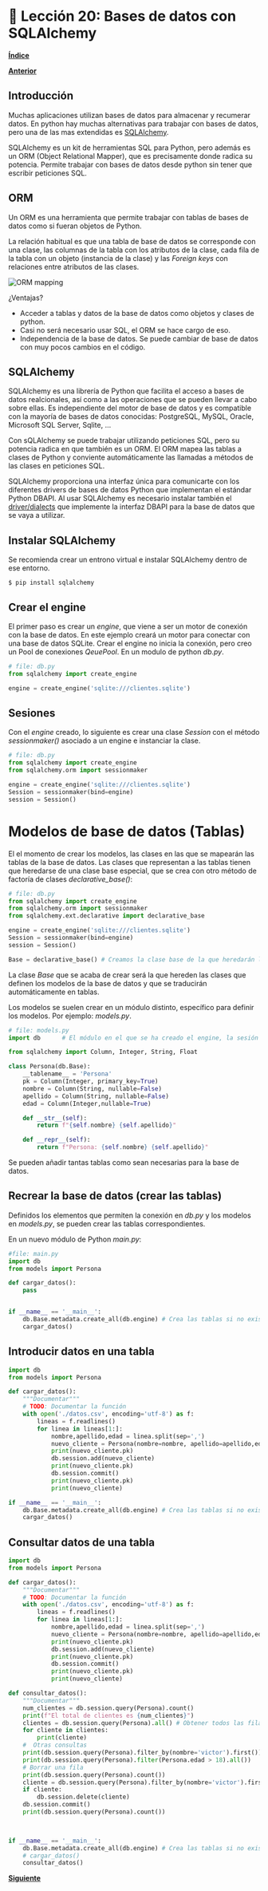 # 📗 Lección 20: Bases de datos con SQLAlchemy

**[Índice](../README.md)**

**[Anterior](../19_Objetos/README.md)**

## Introducción

Muchas aplicaciones utilizan bases de datos para almacenar y recumerar datos. En python hay muchas alternativas para trabajar con bases de datos, pero una de las mas extendidas es [SQLAlchemy](https://www.sqlalchemy.org/).

SQLAlchemy es un kit de herramientas SQL para Python, pero además es un ORM (Object Relational Mapper), que es precisamente donde radica su potencia. Permite trabajar con bases de datos desde python sin tener que escribir peticiones SQL.

## ORM

Un ORM es una herramienta que permite trabajar con tablas de bases de datos como si fueran objetos de Python.

La relación habitual es que una tabla de base de datos se corresponde con una clase, las columnas de la tabla con los atributos de la clase, cada fila de la tabla con un objeto (instancia de la clase) y las *Foreign keys* con relaciones entre atributos de las clases.

![ORM mapping](https://www.fullstackpython.com/img/visuals/orms-bridge.png)

¿Ventajas?
- Acceder a tablas y datos de la base de datos como objetos y clases de python.
- Casi no será necesario usar SQL, el ORM se hace cargo de eso.
- Independencia de la base de datos. Se puede cambiar de base de datos con muy pocos cambios en el código.

## SQLAlchemy

SQLAlchemy es una librería de Python que facilita el acceso a bases de datos realcionales, así como a las operaciones que se pueden llevar a cabo sobre ellas. Es independiente del motor de base de datos y es compatible con la mayoría de bases de datos conocidas: PostgreSQL, MySQL, Oracle, Microsoft SQL Server, Sqlite, …

Con sQLAlchemy se puede trabajar utilizando peticiones SQL, pero su potencia radica en que también es un ORM. El ORM mapea las tablas a clases de Python y conviente automáticamente las llamadas a métodos de las clases en peticiones SQL.

SQLAlchemy proporciona una interfaz única para comunicarte con los diferentes drivers de bases de datos Python que implementan el estándar Python DBAPI. Al usar SQLAlchemy es necesario instalar también el [driver/dialects](https://docs.sqlalchemy.org/en/20/dialects/index.html) que implemente la interfaz DBAPI para la base de datos que se vaya a utilizar.

## Instalar SQLAlchemy

Se recomienda crear un entrono virtual e instalar SQLAlchemy dentro de ese entorno.

```console
$ pip install sqlalchemy
```

## Crear el engine

El primer paso es crear un *engine*, que viene a ser un motor de conexión con la base de datos. En este ejemplo creará un motor para conectar con una base de datos SQLite. Crear el engine no inicia la conexión, pero creo un Pool de conexiones *QeuePool*. En un modulo de python *db.py*.

```python
# file: db.py
from sqlalchemy import create_engine

engine = create_engine('sqlite:///clientes.sqlite')
```

## Sesiones

Con el *engine* creado, lo siguiente es crear una clase *Session* con el método *sessionmaker()* asociado a un engine e instanciar la clase.

```python
# file: db.py
from sqlalchemy import create_engine
from sqlalchemy.orm import sessionmaker

engine = create_engine('sqlite:///clientes.sqlite')
Session = sessionmaker(bind=engine)
session = Session()
```

# Modelos de base de datos (Tablas)

El el momento de crear los modelos, las clases en las que se mapearán las tablas de la base de datos.  Las clases que representan a las tablas tienen que heredarse de una clase base especial, que se crea con otro método de factoría de clases *declarative_base()*:

```python
# file: db.py
from sqlalchemy import create_engine
from sqlalchemy.orm import sessionmaker
from sqlalchemy.ext.declarative import declarative_base

engine = create_engine('sqlite:///clientes.sqlite')
Session = sessionmaker(bind=engine)
session = Session()

Base = declarative_base() # Creamos la clase base de la que heredarán los modelos
```

La clase *Base* que se acaba de crear será la que hereden las clases que definen los modelos de la base de datos y que se traducirán automáticamente en tablas.

Los modelos se suelen crear en un módulo distinto, específico para definir los modelos. Por ejemplo: *models.py*.

```python
# file: models.py
import db      # El módulo en el que se ha creado el engine, la sesión y la clase Base

from sqlalchemy import Column, Integer, String, Float

class Persona(db.Base):
    __tablename__ = 'Persona'
    pk = Column(Integer, primary_key=True)
    nombre = Column(String, nullable=False)
    apellido = Column(String, nullable=False)
    edad = Column(Integer,nullable=True)

    def __str__(self):
        return f"{self.nombre} {self.apellido}"

    def __repr__(self):
        return f"Persona: {self.nombre} {self.apellido}"    
```

Se pueden añadir tantas tablas como sean necesarias para la base de datos.

## Recrear la base de datos (crear las tablas)

Definidos los elementos que permiten la conexión en *db.py* y los modelos en *models.py*, se pueden crear las tablas correspondientes.

En un nuevo módulo de Python *main.py*:

```python
#file: main.py
import db
from models import Persona

def cargar_datos():
    pass


if __name__ == '__main__':
    db.Base.metadata.create_all(db.engine) # Crea las tablas si no existen.
    cargar_datos()
 ```

## Introducir datos en una tabla

```python
import db
from models import Persona

def cargar_datos():
    """Documentar"""
    # TODO: Documentar la función
    with open('./datos.csv', encoding='utf-8') as f:
        lineas = f.readlines()
        for linea in lineas[1:]:
            nombre,apellido,edad = linea.split(sep=',')
            nuevo_cliente = Persona(nombre=nombre, apellido=apellido,edad=int(edad))
            print(nuevo_cliente.pk)
            db.session.add(nuevo_cliente)
            print(nuevo_cliente.pk)
            db.session.commit()
            print(nuevo_cliente.pk)
            print(nuevo_cliente)

if __name__ == '__main__':
    db.Base.metadata.create_all(db.engine) # Crea las tablas si no existen.
    cargar_datos()
```

## Consultar datos de una tabla

```python
import db
from models import Persona

def cargar_datos():
    """Documentar"""
    # TODO: Documentar la función
    with open('./datos.csv', encoding='utf-8') as f:
        lineas = f.readlines()
        for linea in lineas[1:]:
            nombre,apellido,edad = linea.split(sep=',')
            nuevo_cliente = Persona(nombre=nombre, apellido=apellido,edad=int(edad))
            print(nuevo_cliente.pk)
            db.session.add(nuevo_cliente)
            print(nuevo_cliente.pk)
            db.session.commit()
            print(nuevo_cliente.pk)
            print(nuevo_cliente)

def consultar_datos():
    """Documentar"""
    num_clientes = db.session.query(Persona).count()
    print(f"El total de clientes es {num_clientes}")
    clientes = db.session.query(Persona).all() # Obtener todos las filas de una tabla
    for cliente in clientes:
        print(cliente)
    #  Otras consultas
    print(db.session.query(Persona).filter_by(nombre='victor').first())
    print(db.session.query(Persona).filter(Persona.edad > 18).all())
    # Borrar una fila
    print(db.session.query(Persona).count())
    cliente = db.session.query(Persona).filter_by(nombre='victor').first()
    if cliente: 
        db.session.delete(cliente)
    db.session.commit()
    print(db.session.query(Persona).count())
    


if __name__ == '__main__':
    db.Base.metadata.create_all(db.engine) # Crea las tablas si no existen.
    # cargar_datos()
    consultar_datos()
```





**[Siguiente](../20_BBDD_ORM/README.md)**




